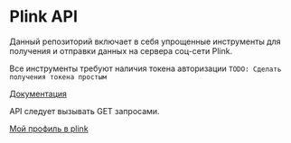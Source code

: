 # Plink API
Данный репозиторий включает в себя упрощенные инструменты для получения и отправки данных на сервера соц-сети Plink. 

Все инструменты требуют наличия токена авторизации 
`TODO: Сделать получения токена простым`

[Документация](https://github.com/prevter/plinkapi/wiki)

API следует вызывать GET запросами.

[Мой профиль в plink](https://plink.gg/user/prevter)
